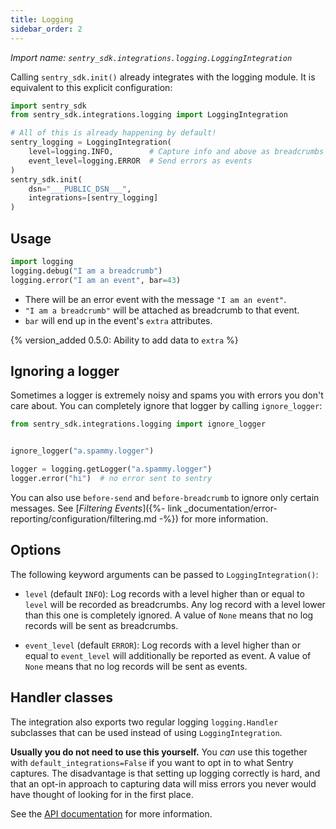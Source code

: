 ```yaml
---
title: Logging
sidebar_order: 2
---
```

*Import name: `sentry_sdk.integrations.logging.LoggingIntegration`*

Calling ``sentry_sdk.init()`` already integrates with the logging module. It is
equivalent to this explicit configuration:

```python
import sentry_sdk
from sentry_sdk.integrations.logging import LoggingIntegration

# All of this is already happening by default!
sentry_logging = LoggingIntegration(
    level=logging.INFO,        # Capture info and above as breadcrumbs
    event_level=logging.ERROR  # Send errors as events
)
sentry_sdk.init(
    dsn="___PUBLIC_DSN___",
    integrations=[sentry_logging]
)
```

## Usage

```python
import logging
logging.debug("I am a breadcrumb")
logging.error("I am an event", bar=43)
```

* There will be an error event with the message `"I am an event"`.
* `"I am a breadcrumb"` will be attached as breadcrumb to that event.
* `bar` will end up in the event's `extra` attributes.

{% version_added 0.5.0: Ability to add data to `extra` %}

## Ignoring a logger

Sometimes a logger is extremely noisy and spams you with errors you don't care
about. You can completely ignore that logger by calling `ignore_logger`:

```python
from sentry_sdk.integrations.logging import ignore_logger


ignore_logger("a.spammy.logger")

logger = logging.getLogger("a.spammy.logger")
logger.error("hi")  # no error sent to sentry
```

You can also use `before-send` and `before-breadcrumb` to ignore
only certain messages. See [_Filtering Events_]({%- link
_documentation/error-reporting/configuration/filtering.md -%}) for more information.

## Options

The following keyword arguments can be passed to `LoggingIntegration()`:

* `level` (default `INFO`): Log records with a level higher than or equal to
  `level` will be recorded as breadcrumbs. Any log record with a level lower
  than this one is completely ignored. A value of `None` means that no log
  records will be sent as breadcrumbs.

* `event_level` (default `ERROR`): Log records with a level higher than or equal
  to `event_level` will additionally be reported as event. A value of `None`
  means that no log records will be sent as events.

## Handler classes

The integration also exports two regular logging `logging.Handler` subclasses
that can be used instead of using `LoggingIntegration`.

**Usually you do not need to use this yourself.** You *can* use this together
with `default_integrations=False` if you want to opt in to what Sentry
captures. The disadvantage is that setting up logging correctly is hard, and
that an opt-in approach to capturing data will miss errors you never would have
thought of looking for in the first place.

See the [API
documentation](https://getsentry.github.io/sentry-python/integrations/logging.m.html#header-classes)
for more information.
